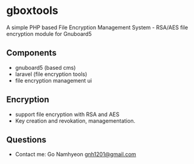 # gboxtools
A simple PHP based File Encryption Management System - RSA/AES file encryption module for Gnuboard5

## Components
- gnuboard5 (based cms)
- laravel (file encryption tools)
- file encryption management ui

## Encryption
- support file encryption with RSA and AES
- Key creation and revokation, managementation.

## Questions
- Contact me: Go Namhyeon <gnh1201@gmail.com>
